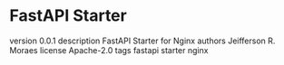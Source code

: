 # FastAPI Starter

version 0.0.1
description FastAPI Starter for Nginx
authors Jeifferson R. Moraes
license Apache-2.0
tags fastapi starter nginx